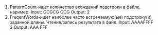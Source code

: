 1) PatternCount-ищет количество вхождений подстроки в файле, наример:
Input:
GCGCG
GCG
Output:
2
2) FreqentWords-ищет наиболее часто встречаемую(ые) подстроку(и) заданной длины. Чтение/запись результата в файл.
Input:
AAAAFFFF 
3
Output:
AAA FFF
